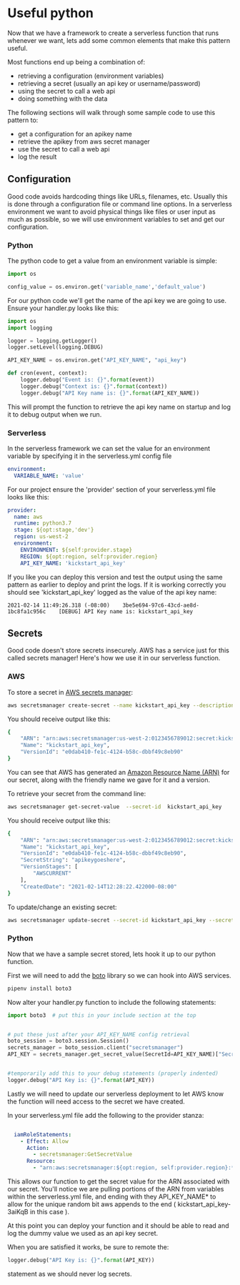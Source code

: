 # Useful python
Now that we have a framework to create a serverless function that runs whenever we want, lets add some common elements that make this pattern useful.

Most functions end up being a combination of:

- retrieving a configuration (environment variables)
- retrieving a secret (usually an api key or username/password)
- using the secret to call a web api
- doing something with the data

The following sections will walk through some sample code to use this pattern to:
- get a configuration for an apikey name
- retrieve the apikey from aws secret manager
- use the secret to call a web api
- log the result

## Configuration
Good code avoids hardcoding things like URLs, filenames, etc. Usually this is done through a configuration file or command line options. In a serverless environment we want to avoid physical things like files or user input as much as possible, so we will use environment variables to set and get our configuration.

### Python
The python code to get a value from an environment variable is simple:

```python
import os

config_value = os.environ.get('variable_name','default_value')
```

For our python code we'll get the name of the api key we are going to use. Ensure your handler.py looks like this:

```python
import os
import logging

logger = logging.getLogger()
logger.setLevel(logging.DEBUG)

API_KEY_NAME = os.environ.get("API_KEY_NAME", "api_key")

def cron(event, context):
    logger.debug("Event is: {}".format(event))
    logger.debug("Context is: {}".format(context))
    logger.debug("API Key name is: {}".format(API_KEY_NAME))

```

This will prompt the function to retrieve the api key name on startup and log it to debug output when we run.


### Serverless
In the serverless framework we can set the value for an environment variable by specifying it in the serverless.yml config file

```yaml
environment:
  VARIABLE_NAME: 'value'
```

For our project ensure the 'provider' section of your serverless.yml file looks like this:

```yaml
provider:
  name: aws
  runtime: python3.7
  stage: ${opt:stage,'dev'}
  region: us-west-2
  environment:
    ENVIRONMENT: ${self:provider.stage}
    REGION: ${opt:region, self:provider.region}
    API_KEY_NAME: 'kickstart_api_key'
```

If you like you can deploy this version and test the output using the same pattern as earlier to deploy and print the logs. If it is working correctly you should see 'kickstart_api_key' logged as the value of the api key name:


```
2021-02-14 11:49:26.318 (-08:00)	3be5e694-97c6-43cd-ae8d-1bc8fa1c956c	[DEBUG]	API Key name is: kickstart_api_key
```


## Secrets
Good code doesn't store secrets insecurely. AWS has a service just for this called secrets manager! Here's how we use it in our serverless function.

### AWS
To store a secret in [AWS secrets manager](https://docs.aws.amazon.com/cli/latest/reference/secretsmanager/create-secret.html#examples):

```bash
aws secretsmanager create-secret --name kickstart_api_key --description "kickstart tutorial api key" --secret-string "apikeygoeshere"
```

You should receive output like this:
```bash
{
    "ARN": "arn:aws:secretsmanager:us-west-2:0123456789012:secret:kickstart_api_key-3aiKqB",
    "Name": "kickstart_api_key",
    "VersionId": "e0dab410-fe1c-4124-b58c-dbbf49c8eb90"
}
```
You can see that AWS has generated an [Amazon Resource Name (ARN)](https://docs.aws.amazon.com/general/latest/gr/aws-arns-and-namespaces.html) for our secret, along with the friendly name we gave for it and a version.

To retrieve your secret from the command line:

```bash
aws secretsmanager get-secret-value  --secret-id  kickstart_api_key
```

You should receive output like this:

```bash
{
    "ARN": "arn:aws:secretsmanager:us-west-2:0123456789012:secret:kickstart_api_key-3aiKqB",
    "Name": "kickstart_api_key",
    "VersionId": "e0dab410-fe1c-4124-b58c-dbbf49c8eb90",
    "SecretString": "apikeygoeshere",
    "VersionStages": [
        "AWSCURRENT"
    ],
    "CreatedDate": "2021-02-14T12:28:22.422000-08:00"
}
```

To update/change an existing secret:
```bash
aws secretsmanager update-secret --secret-id kickstart_api_key --secret-string "newapikeygoeshere"
```

### Python
Now that we have a sample secret stored, lets hook it up to our python function.

First we will need to add the [boto](https://pypi.org/project/boto3/) library so we can hook into AWS services.

```bash
pipenv install boto3
```

Now alter your handler.py function to include the following statements:

```python
import boto3  # put this in your include section at the top


# put these just after your API_KEY_NAME config retrieval
boto_session = boto3.session.Session()
secrets_manager = boto_session.client("secretsmanager")
API_KEY = secrets_manager.get_secret_value(SecretId=API_KEY_NAME)["SecretString"]


#temporarily add this to your debug statements (properly indented)
logger.debug("API Key is: {}".format(API_KEY))

```

Lastly we will need to update our serverless deployment to let AWS know the function will need access to the secret we have created.

In your serverless.yml file add the following to the provider stanza:


```yaml

  iamRoleStatements:
    - Effect: Allow
      Action:
        - secretsmanager:GetSecretValue
      Resource:
        - "arn:aws:secretsmanager:${opt:region, self:provider.region}:*:secret:${self:provider.environment.API_KEY_NAME}*"

```
This allows our function to get the secret value for the ARN associated with our secret. You'll notice we are pulling portions of the ARN from variables within the serverless.yml file, and ending with they API_KEY_NAME* to allow for the unique random bit aws appends to the end ( kickstart_api_key-3aiKqB in this case ).


At this point you can deploy your function and it should be able to read and log the dummy value we used as an api key secret.

When you are satisfied it works, be sure to remote the:

```python
logger.debug("API Key is: {}".format(API_KEY))

```

statement as we should never log secrets.

